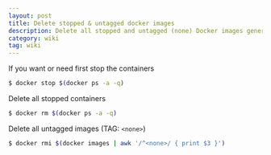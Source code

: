```yaml
---
layout: post
title: Delete stopped & untagged docker images
description: Delete all stopped and untagged (none) Docker images generated from building multiple times images.
category: wiki
tag: wiki
---
```



If you want or need first stop the containers

```bash
$ docker stop $(docker ps -a -q)
```

Delete all stopped containers

```bash
$ docker rm $(docker ps -a -q)
```

Delete all untagged images (TAG: `<none>`)

```bash
$ docker rmi $(docker images | awk '/^<none>/ { print $3 }')
```
